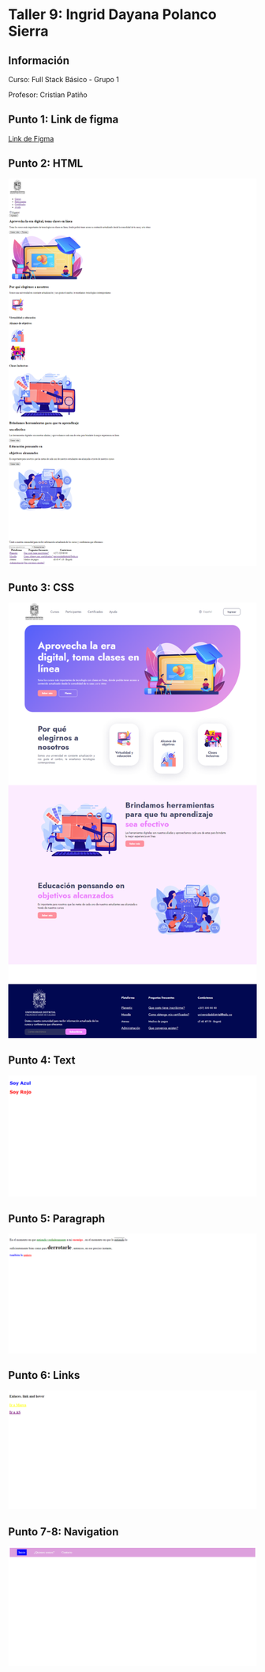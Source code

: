 <h1>Taller 9: Ingrid Dayana Polanco Sierra</h1>
<h2>Información</h2>
<p>Curso: Full Stack Básico - Grupo 1</p>
<P>Profesor: Cristian Patiño</p>
<h2>Punto 1: Link de figma</h2>
<a href="https://www.figma.com/file/tnIl9xOkTwLY6M2iAFbaSC/Ingrid-Dayana-Polanco-Sierra---Figma-Excercise?type=design&node-id=0%3A1&t=xoP8uK91767GTJvD-1"> Link de Figma</a>

<h2>Punto 2: HTML</h2>
<img src="./public/images/html.png.png" alt="html">

<h2>Punto 3: CSS</h2>
<img src="./public/images/css.png" alt="css">

<h2>Punto 4: Text</h2>
<img src="./public/images/text-blue-red.png" alt="css">

<h2>Punto 5: Paragraph</h2>
<img src="./public/images/paragraph.png" alt="css">

<h2>Punto 6: Links</h2>
<img src="./public/images/links.png" alt="css">

<h2>Punto 7-8: Navigation</h2>
<img src="./public/images/navigation.png" alt="css">